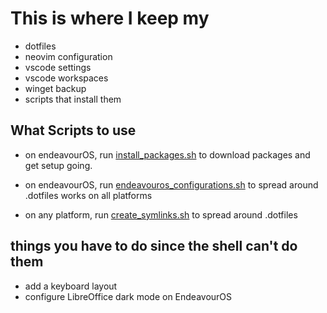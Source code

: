 # This is where I keep my

- dotfiles
- neovim configuration
- vscode settings
- vscode workspaces
- winget backup
- scripts that install them

## What Scripts to use

- on endeavourOS, run
  [install_packages.sh](./install_packages.sh)
  to download packages and get setup going.

- on endeavourOS, run
  [endeavouros_configurations.sh](./endeavouros_configurations.sh)
  to spread around .dotfiles
  works on all platforms

- on any platform, run
  [create_symlinks.sh](./create_symlinks.sh)
  to spread around .dotfiles

## things you have to do since the shell can't do them

- add a keyboard layout
- configure LibreOffice dark mode on EndeavourOS

